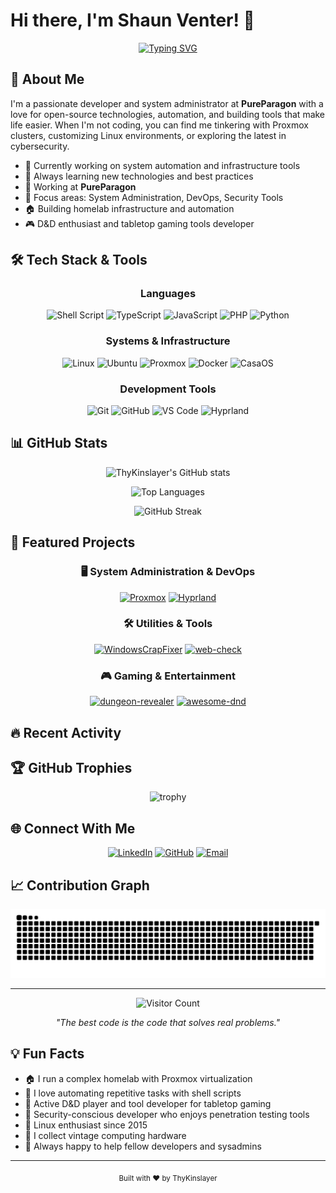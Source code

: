 # Hi there, I'm Shaun Venter! 👋

<div align="center">
  
  [![Typing SVG](https://readme-typing-svg.herokuapp.com?font=Fira+Code&pause=1000&color=2E96F7&center=true&vCenter=true&width=435&lines=Welcome+to+my+GitHub!;Developer+%40+PureParagon;System+Admin+%26+Tech+Enthusiast;Open+Source+Contributor;Linux+%26+Proxmox+Expert)](https://git.io/typing-svg)
  
</div>

## 🚀 About Me

I'm a passionate developer and system administrator at **PureParagon** with a love for open-source technologies, automation, and building tools that make life easier. When I'm not coding, you can find me tinkering with Proxmox clusters, customizing Linux environments, or exploring the latest in cybersecurity.

- 🔭 Currently working on system automation and infrastructure tools
- 🌱 Always learning new technologies and best practices
- 💼 Working at **PureParagon**
- 🎯 Focus areas: System Administration, DevOps, Security Tools
- 🏠 Building homelab infrastructure and automation
- 🎮 D&D enthusiast and tabletop gaming tools developer

## 🛠️ Tech Stack & Tools

<div align="center">

### Languages
![Shell Script](https://img.shields.io/badge/Shell_Script-121011?style=for-the-badge&logo=gnu-bash&logoColor=white)
![TypeScript](https://img.shields.io/badge/TypeScript-007ACC?style=for-the-badge&logo=typescript&logoColor=white)
![JavaScript](https://img.shields.io/badge/JavaScript-F7DF1E?style=for-the-badge&logo=javascript&logoColor=black)
![PHP](https://img.shields.io/badge/PHP-777BB4?style=for-the-badge&logo=php&logoColor=white)
![Python](https://img.shields.io/badge/Python-3776AB?style=for-the-badge&logo=python&logoColor=white)

### Systems & Infrastructure
![Linux](https://img.shields.io/badge/Linux-FCC624?style=for-the-badge&logo=linux&logoColor=black)
![Ubuntu](https://img.shields.io/badge/Ubuntu-E95420?style=for-the-badge&logo=ubuntu&logoColor=white)
![Proxmox](https://img.shields.io/badge/Proxmox-E57000?style=for-the-badge&logo=proxmox&logoColor=white)
![Docker](https://img.shields.io/badge/Docker-2496ED?style=for-the-badge&logo=docker&logoColor=white)
![CasaOS](https://img.shields.io/badge/CasaOS-FF6B35?style=for-the-badge&logo=ubuntu&logoColor=white)

### Development Tools
![Git](https://img.shields.io/badge/Git-F05032?style=for-the-badge&logo=git&logoColor=white)
![GitHub](https://img.shields.io/badge/GitHub-100000?style=for-the-badge&logo=github&logoColor=white)
![VS Code](https://img.shields.io/badge/VS_Code-007ACC?style=for-the-badge&logo=visual-studio-code&logoColor=white)
![Hyprland](https://img.shields.io/badge/Hyprland-00D9FF?style=for-the-badge&logo=wayland&logoColor=white)

</div>

## 📊 GitHub Stats

<div align="center">
  
  ![ThyKinslayer's GitHub stats](https://github-readme-stats.vercel.app/api?username=ThyKinslayer&show_icons=true&theme=tokyonight&hide_border=true)
  
  ![Top Languages](https://github-readme-stats.vercel.app/api/top-langs/?username=ThyKinslayer&layout=compact&theme=tokyonight&hide_border=true)
  
  ![GitHub Streak](https://streak-stats.demolab.com/?user=ThyKinslayer&theme=tokyonight&hide_border=true)
  
</div>

## 🌟 Featured Projects

<div align="center">

### 🖥️ System Administration & DevOps
[![Proxmox](https://github-readme-stats.vercel.app/api/pin/?username=ThyKinslayer&repo=proxmox&theme=tokyonight&hide_border=true)](https://github.com/ThyKinslayer/proxmox)
[![Hyprland](https://github-readme-stats.vercel.app/api/pin/?username=ThyKinslayer&repo=hyprland&theme=tokyonight&hide_border=true)](https://github.com/ThyKinslayer/hyprland)

### 🛠️ Utilities & Tools
[![WindowsCrapFixer](https://github-readme-stats.vercel.app/api/pin/?username=ThyKinslayer&repo=WindowsCrapFixer&theme=tokyonight&hide_border=true)](https://github.com/ThyKinslayer/WindowsCrapFixer)
[![web-check](https://github-readme-stats.vercel.app/api/pin/?username=ThyKinslayer&repo=web-check&theme=tokyonight&hide_border=true)](https://github.com/ThyKinslayer/web-check)

### 🎮 Gaming & Entertainment
[![dungeon-revealer](https://github-readme-stats.vercel.app/api/pin/?username=ThyKinslayer&repo=dungeon-revealer&theme=tokyonight&hide_border=true)](https://github.com/ThyKinslayer/dungeon-revealer)
[![awesome-dnd](https://github-readme-stats.vercel.app/api/pin/?username=ThyKinslayer&repo=awesome-dnd&theme=tokyonight&hide_border=true)](https://github.com/ThyKinslayer/awesome-dnd)

</div>

## 🔥 Recent Activity

<!--START_SECTION:activity-->
<!-- This section will be updated automatically by GitHub Actions -->
<!--END_SECTION:activity-->

## 🏆 GitHub Trophies

<div align="center">
  
  ![trophy](https://github-profile-trophy.vercel.app/?username=ThyKinslayer&theme=onedark&no-frame=true&no-bg=true&row=1&column=7)
  
</div>

## 🌐 Connect With Me

<div align="center">
  
  [![LinkedIn](https://img.shields.io/badge/LinkedIn-0077B5?style=for-the-badge&logo=linkedin&logoColor=white)](https://linkedin.com/in/shaun-venter)
  [![GitHub](https://img.shields.io/badge/GitHub-100000?style=for-the-badge&logo=github&logoColor=white)](https://github.com/ThyKinslayer)
  [![Email](https://img.shields.io/badge/Email-D14836?style=for-the-badge&logo=gmail&logoColor=white)](mailto:shaun@pureparagon.com)
  
</div>

## 📈 Contribution Graph

<div align="center">
  
  ![Snake animation](https://github.com/ThyKinslayer/ThyKinslayer/blob/output/github-contribution-grid-snake.svg)
  
</div>

---

<div align="center">
  
  ![Visitor Count](https://profile-counter.glitch.me/ThyKinslayer/count.svg)
  
  *"The best code is the code that solves real problems."* 
  
</div>

## 💡 Fun Facts

- 🏠 I run a complex homelab with Proxmox virtualization
- 🔧 I love automating repetitive tasks with shell scripts
- 🎲 Active D&D player and tool developer for tabletop gaming
- 🔐 Security-conscious developer who enjoys penetration testing tools
- 🐧 Linux enthusiast since 2015
- 💾 I collect vintage computing hardware
- 🌟 Always happy to help fellow developers and sysadmins

---

<div align="center">
  <sub>Built with ❤️ by ThyKinslayer</sub>
</div>

